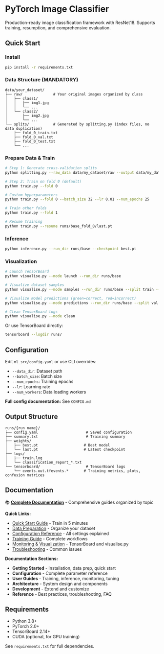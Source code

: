 # PyTorch Image Classifier

Production-ready image classification framework with ResNet18. Supports training, resumption, and comprehensive evaluation.

## Quick Start

### Install
```bash
pip install -r requirements.txt
```

### Data Structure (MANDATORY)

```
data/your_dataset/
├── raw/              # Your original images organized by class
│   ├── class1/
│   │   ├── img1.jpg
│   │   └── ...
│   └── class2/
│       ├── img2.jpg
│       └── ...
└── splits/           # Generated by splitting.py (index files, no data duplication)
    ├── fold_0_train.txt
    ├── fold_0_val.txt
    ├── fold_0_test.txt
    └── ...
```

### Prepare Data & Train
```bash
# Step 1: Generate cross-validation splits
python splitting.py --raw_data data/my_dataset/raw --output data/my_dataset/splits --folds 5

# Step 2: Train on fold 0 (default)
python train.py --fold 0

# Custom hyperparameters
python train.py --fold 0 --batch_size 32 --lr 0.01 --num_epochs 25

# Train other folds
python train.py --fold 1

# Resume training
python train.py --resume runs/base_fold_0/last.pt
```

### Inference
```bash
python inference.py --run_dir runs/base --checkpoint best.pt
```

### Visualization

```bash
# Launch TensorBoard
python visualise.py --mode launch --run_dir runs/base

# Visualize dataset samples
python visualise.py --mode samples --run_dir runs/base --split train --num_images 16

# Visualize model predictions (green=correct, red=incorrect)
python visualise.py --mode predictions --run_dir runs/base --split val

# Clean TensorBoard logs
python visualise.py --mode clean
```

Or use TensorBoard directly:
```bash
tensorboard --logdir runs/
```

## Configuration

Edit `ml_src/config.yaml` or use CLI overrides:
- `--data_dir`: Dataset path
- `--batch_size`: Batch size
- `--num_epochs`: Training epochs
- `--lr`: Learning rate
- `--num_workers`: Data loading workers

**Full config documentation:** See `CONFIG.md`

## Output Structure
```
runs/{run_name}/
├── config.yaml                      # Saved configuration
├── summary.txt                      # Training summary
├── weights/
│   ├── best.pt                     # Best model
│   └── last.pt                     # Latest checkpoint
├── logs/
│   ├── train.log
│   └── classification_report_*.txt
└── tensorboard/                     # TensorBoard logs
    └── events.out.tfevents.*       # Training metrics, plots, confusion matrices
```

## Documentation

📚 **[Complete Documentation](docs/README.md)** - Comprehensive guides organized by topic

**Quick Links:**
- [Quick Start Guide](docs/getting-started/quick-start.md) - Train in 5 minutes
- [Data Preparation](docs/getting-started/data-preparation.md) - Organize your dataset
- [Configuration Reference](docs/configuration/overview.md) - All settings explained
- [Training Guide](docs/user-guides/training.md) - Complete workflows
- [Monitoring & Visualization](docs/user-guides/monitoring.md) - TensorBoard and visualise.py
- [Troubleshooting](docs/reference/troubleshooting.md) - Common issues

**Documentation Sections:**
- **Getting Started** - Installation, data prep, quick start
- **Configuration** - Complete parameter reference
- **User Guides** - Training, inference, monitoring, tuning
- **Architecture** - System design and components
- **Development** - Extend and customize
- **Reference** - Best practices, troubleshooting, FAQ

## Requirements

- Python 3.8+
- PyTorch 2.0+
- TensorBoard 2.14+
- CUDA (optional, for GPU training)

See `requirements.txt` for full dependencies.
